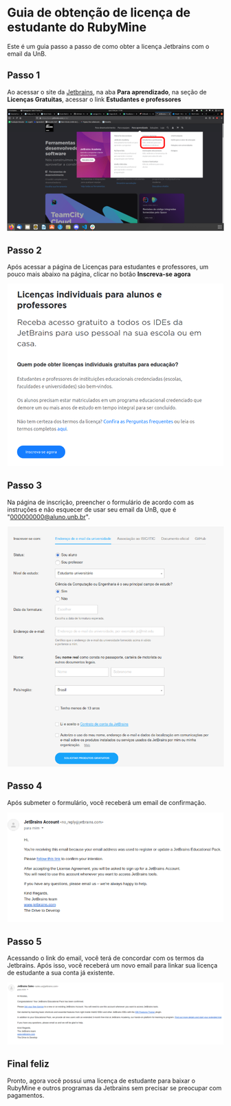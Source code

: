 # Guia de obtenção de licença de estudante do RubyMine

Este é um guia passo a passo de como obter a licença Jetbrains com o email da UnB.

## Passo 1

Ao acessar o site da [Jetbrains](https://www.jetbrains.com/pt-br/), na aba **Para aprendizado**, na seção de **Licenças Gratuitas**, acessar o link **Estudantes e professores**

![Passo 1](../../imagens/Passo_1_Licenca.png)

## Passo 2

Após acessar a página de Licenças para estudantes e professores, um pouco mais abaixo na página, clicar no botão **Inscreva-se agora**

![Passo 2](../../imagens/Passo_2_Licenca.png)

## Passo 3

Na página de inscrição, preencher o formulário de acordo com as instruções e não esquecer de usar seu email da UnB, que é "000000000@aluno.unb.br".

![Passo 3](../../imagens/Passo_3_Licenca.png)

## Passo 4

Após submeter o formulário, você receberá um email de confirmação.

![Passo 4](../../imagens/Passo_4_Licenca.png)

## Passo 5

Acessando o link do email, você terá de concordar com os termos da Jetbrains. Após isso, você receberá um novo email para linkar sua licença de estudante a sua conta já existente.

![Passo 5](../../imagens/Passo_5_Licenca.png)

## Final feliz

Pronto, agora você possui uma licença de estudante para baixar o RubyMine e outros programas da Jetbrains sem precisar se preocupar com pagamentos.